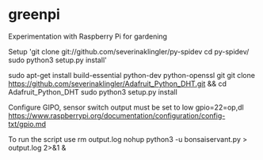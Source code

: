 # greenpi
Experimentation with Raspberry Pi for gardening


Setup
'git clone git://github.com/severinaklingler/py-spidev
cd py-spidev/
sudo python3 setup.py install'


sudo apt-get install build-essential python-dev python-openssl git
git clone https://github.com/severinaklingler/Adafruit_Python_DHT.git && cd Adafruit_Python_DHT
sudo python3 setup.py install


Configure GIPO, sensor switch output must be set to low
gpio=22=op,dl
https://www.raspberrypi.org/documentation/configuration/config-txt/gpio.md


To run the script use
rm output.log
nohup python3 -u bonsaiservant.py > output.log 2>&1 &
